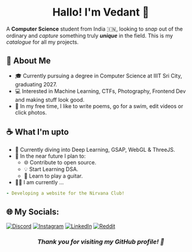 <h1 align = "center">Hallo! I'm Vedant 👋</h1>

A **Computer Science** student from India 🇮🇳, looking to *snap* out of the ordinary and *capture* something truly ***unique*** in the field. This is my *catalogue* for all my projects.

<!-- ```
📂 ~/git:(master) ⚡
❯❯❯ cat ~/whoami.md
──────┬──────────────────────────────────────────────────────────────
      │ File: /home/inventedsarawak/whoami.md
──────┼──────────────────────────────────────────────────────────────
      |  class Coder :
      |        def __init__(self):
      |            self.name                =  "Vedant Kesarwani"
      |            self.languages_known     =  ["hi_🇮🇳", "en_🇺🇸", "de_🇩🇪", "ja_🇯🇵"]
      |
      |        def say_hi(self):
      |            print("Arigatou Gozaimasu! Thanks for visiting my profile")
      |
──────┴──────────────────────────────────────────────────────────────
📂 ~/code
❯❯❯
``` -->

## 🌟 About Me

- 🎓 Currently pursuing a degree in Computer Science at IIIT Sri City, graduating 2027.
- 💻 Interested in Machine Learning, CTFs, Photography, Frontend Dev and making stuff look good.
- 🎨 In my free time, I like to write poems, go for a swim, edit videos or click photos.

## ☕ What I'm upto

- 🌴 Currently diving into Deep Learning, GSAP, WebGL & ThreeJS.
- 🪸 In the near future I plan to:  
  - 🌐 Contribute to open source.
  - 💡 Start Learning DSA.
  - 🎸 Learn to play a guitar.
- 🧑‍💻 I am currently ...
```yaml
- Developing a website for the Nirvana Club!
```

## 🌐 My Socials:
[![Discord](https://img.shields.io/badge/Discord-%237289DA.svg?logo=discord&logoColor=white)](https://discordapp.com/channels/@me/884513881513402418/) [![Instagram](https://img.shields.io/badge/Instagram-%23E4405F.svg?logo=Instagram&logoColor=white)](https://www.instagram.com/invented_sarawak/) [![LinkedIn](https://img.shields.io/badge/LinkedIn-%230077B5.svg?logo=linkedin&logoColor=white)](https://linkedin.com/in/vedant-kesarwani) [![Reddit](https://img.shields.io/badge/Reddit-%23FF4500.svg?logo=Reddit&logoColor=white)](https://www.reddit.com/user/GeniusVedant/)

<!-- ## 🤖 Skills
Languages: Python, Java, JavaScript, C++, HTML, CSS
Frameworks: React, Node.js, Django
Tools: Git, GitHub, Visual Studio Code, Jupyter Notebook
Databases: MySQL, MongoDB
Other: Agile methodologies, RESTful APIs, version control -->

<!-- ## 🧩 Projects

Here are some of the projects I've worked on:
[Project Name 1]
Description: A brief description of what the project does.
Technologies Used: [List of technologies]
Link: [GitHub Repository Link]
[Project Name 2]

Description: A brief description of what the project does.
Technologies Used: [List of technologies]
Link: [GitHub Repository Link]
[Project Name 3]

Description: A brief description of what the project does.
Technologies Used: [List of technologies]
Link: [GitHub Repository Link] -->

<h3 align = "center"><i>Thank you for visiting my GitHub profile! 🚀</i></h3>

